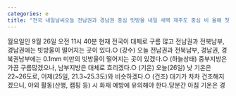 ```yaml
---
categories: e
title: "전국 내일날씨오늘 전남권과 경남권 중심 빗방울 내일 새벽 제주도 중심 비 올해 첫 단풍 시기와 절정 시기"
---
```

월요일인 9월 26일 오전 11시 40분 현재 전국이 대체로 구름 많고 전남권과 전북남부, 경남권에는 빗방울이 떨어지는 곳이 있다.○ (강수) 오늘 전남권과 전북남부, 경남권, 경북권남부에는 0.1mm 미만의 빗방울이 떨어지는 곳이 있겠다.○ (하늘상태) 중부지방은 가끔 구름많겠으나, 남부지방은 대체로 흐리겠다.○ (기온) 오늘(26일) 낮 기온은 22~26도로, 어제(25일, 21.3~25.3도)와 비슷하겠다.○ (건조) 대기가 차차 건조해지겠으니, 야외 활동(산행, 캠핑 등) 시 화재 예방에 유의해야 한다.당분간 아침 기온은 경